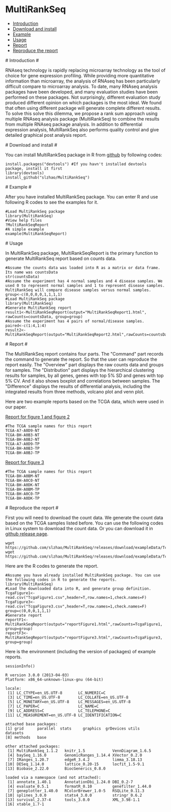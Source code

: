 MultiRankSeq
============
* [Introduction](#Introduction)
* [Download and install](#download)
* [Example](#example)
* [Usage](#usage)
* [Report](#report)
* [Reproduce the report](#reproduce)

<a name="Introduction"/>
# Introduction #

RNAseq technology is rapidly replacing microarray technology as the tool of choice for gene expression profiling. While providing more quantitative information than microarray, the analysis of RNAseq has been particularly difficult compare to microarray analysis. To date, many RNAseq analysis packages have been developed, and many evaluation studies have been performed on these packages.  Not surprisingly, different evaluation study produced different opinion on which packages is the most ideal.  We found that often using different package will generate complete different results.  To solve this solve this dilemma, we propose a rank sum approach using multiple RNAseq analysis package (MultiRankSeq) to combine the results from multiple RNAseq package analysis. In addition to differential expression analysis, MultiRankSeq also performs quality control and give detailed graphical post analysis report.    

<a name="download"/>
# Download and install #

You can install MultiRankSeq package in R from [github](https://github.com/slzhao/MultiRankSeq/) by following codes:

	install.packages("devtools") #If you havn't installed devtools package, install it first
	library(devtools)
	install_github("slzhao/MultiRankSeq")

<a name="example"/>
# Example #

After you have installed MultiRankSeq package. You can enter R and use following R codes to see the examples for it.
	
	#Load MultiRankSeq package
	library(MultiRankSeq)
	#View help files
	?MultiRankSeqReport
	#A simple example
	example(MultiRankSeqReport)

<a name="usage"/>
# Usage

In MultiRankSeq package, MultiRankSeqReport is the primary function to generate MultiRankSeq report based on counts data.

	#Assume the counts data was loaded into R as a matrix or data frame. Its name was countsData
	str(countsData)
	#Assume the experiment has 4 normal samples and 4 disease samples. We used 0 to represent normal samples and 1 to represent disease samples. MultiRankSeq will compare disease samples versus normal samples.
	group<-c(0,0,0,0,1,1,1,1)
	#Load MultiRankSeq package
	library(MultiRankSeq)
	#Generate MultiRankSeq report
	result1<-MultiRankSeqReport(output="MultiRankSeqReport1.html", rawCounts=countsData, group=group)
	#Assume the experiment has 4 pairs of normal/disease samples.
	paired<-c(1:4,1:4)
	result2<-MultiRankSeqReport(output="MultiRankSeqReport2.html",rawCounts=countsData,group=group,paired=paired)

<a name="report"/>
# Report #

The MultiRankSeq report contains four parts. The "Command" part records the command to generate the report. So that the user can reproduce the report easily. The "Overview" part displays the raw counts data and groups for samples. The "Distribution" part displays the hierarchical clustering results for samples, by all genes, genes with top 5% SD and genes with top 5% CV. And it also shows boxplot and correlations between samples. The "Difference" displays the results of differential analysis, including the integrated results from three methods, volcano plot and venn plot.

Here are two example reports based on the TCGA data, which were used in our paper.

[Report for figure 1 and figure 2](http://htmlpreview.github.io/?https://github.com/slzhao/MultiRankSeq/blob/master/example/reportFigure1.html)

	#The TCGA sample names for this report
	TCGA-A7-A0D9-NT
	TCGA-BH-A0B3-NT
	TCGA-BH-A0BJ-NT
	TCGA-A7-A0D9-TP
	TCGA-BH-A0B3-TP
	TCGA-BH-A0BJ-TP
 
[Report for figure 3](http://htmlpreview.github.io/?https://github.com/slzhao/MultiRankSeq/blob/master/example/reportFigure3.html)

	#The TCGA sample names for this report
	TCGA-BH-A0BM-NT
	TCGA-BH-A0C0-NT
	TCGA-BH-A0DK-NT
	TCGA-BH-A0BM-TP
	TCGA-BH-A0C0-TP
	TCGA-BH-A0DK-TP
	
<a name="reproduce"/>
# Reproduce the report #

First you will need to download the count data. We generate the count data based on the TCGA samples listed before. You can use the following codes in Linux system to download the count data. Or you can download it in [github release page](https://github.com/slzhao/MultiRankSeq/releases/tag/exampleData).

	wget https://github.com/slzhao/MultiRankSeq/releases/download/exampleData/TcgaFigure1.csv
	wget https://github.com/slzhao/MultiRankSeq/releases/download/exampleData/TcgaFigure3.csv

Here are the R codes to generate the report.

	#Assume you have already installed MultiRankSeq package. You can use the following codes in R to generate the reports.
    library(MultiRankSeq)
    #Load the downloaded data into R, and generate group definition.
    TcgaFigure1<-read.csv("TcgaFigure1.csv",header=T,row.names=1,check.names=F)
    TcgaFigure3<-read.csv("TcgaFigure3.csv",header=T,row.names=1,check.names=F)
    group=c(0,0,0,1,1,1)
    #Generate report
    reportF1<-MultiRankSeqReport(output="reportFigure1.html",rawCounts=TcgaFigure1, group=group)
    reportF3<-MultiRankSeqReport(output="reportFigure3.html",rawCounts=TcgaFigure3, group=group)

Here is the environment (including the version of packages) of example reports.

    sessionInfo()

    R version 3.0.0 (2013-04-03)
    Platform: x86_64-unknown-linux-gnu (64-bit)

    locale:
     [1] LC_CTYPE=en_US.UTF-8       LC_NUMERIC=C
     [3] LC_TIME=en_US.UTF-8        LC_COLLATE=en_US.UTF-8
     [5] LC_MONETARY=en_US.UTF-8    LC_MESSAGES=en_US.UTF-8
     [7] LC_PAPER=C                 LC_NAME=C
     [9] LC_ADDRESS=C               LC_TELEPHONE=C
    [11] LC_MEASUREMENT=en_US.UTF-8 LC_IDENTIFICATION=C

    attached base packages:
    [1] grid      parallel  stats     graphics  grDevices utils     datasets
    [8] methods   base

    other attached packages:
     [1] MultiRankSeq_1.1.2   knitr_1.5            VennDiagram_1.6.5
     [4] baySeq_1.16.0        GenomicRanges_1.14.4 XVector_0.2.0
     [7] IRanges_1.20.7       edgeR_3.4.2          limma_3.18.13
    [10] DESeq_1.14.0         lattice_0.20-15      locfit_1.5-9.1
    [13] Biobase_2.22.0       BiocGenerics_0.8.0

    loaded via a namespace (and not attached):
     [1] annotate_1.40.1      AnnotationDbi_1.24.0 DBI_0.2-7
     [4] evaluate_0.5.1       formatR_0.10         genefilter_1.44.0
     [7] geneplotter_1.40.0   RColorBrewer_1.0-5   RSQLite_0.11.3
    [10] splines_3.0.0        stats4_3.0.0         stringr_0.6.2
    [13] survival_2.37-4      tools_3.0.0          XML_3.98-1.1
    [16] xtable_1.7-1